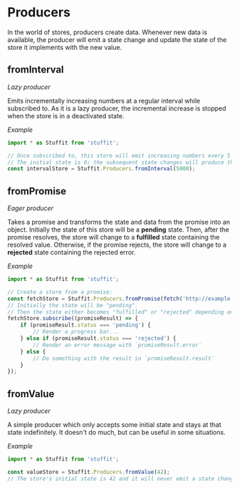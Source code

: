# Producers

In the world of stores, producers create data.
Whenever new data is available, the producer will emit a state change and update the state of the store it implements with the new value.

## fromInterval

*Lazy producer*

Emits incrementally increasing numbers at a regular interval while subscribed to.
As it is a lazy producer, the incremental increase is stopped when the store is in a deactivated state.

*Example*

```typescript
import * as Stuffit from 'stuffit';

// Once subscribed to, this store will emit increasing numbers every 5 seconds.
// The initial state is 0; the subsequent state changes will produce the values 1, 2, 3...
const intervalStore = Stuffit.Producers.fromInterval(5000);
```

## fromPromise

*Eager producer*

Takes a promise and transforms the state and data from the promise into an object.
Initially the state of this store will be a **pending** state.
Then, after the promise resolves, the store will change to a **fulfilled** state containing the resolved value.
Otherwise, if the promise rejects, the store will change to a **rejected** state containing the rejected error.

*Example*

```typescript
import * as Stuffit from 'stuffit';

// Create a store from a promise:
const fetchStore = Stuffit.Producers.fromPromise(fetch('http://example.org'));
// Initially the state will be "pending".
// Then the state either becomes "fulfilled" or "rejected" depending on the result of the promise.
fetchStore.subscribe((promiseResult) => {
    if (promiseResult.status === 'pending') {
        // Render a progress bar...
    } else if (promiseResult.status === 'rejected') {
        // Render an error message with `promiseResult.error`
    } else {
        // Do something with the result in `promiseResult.result`
    }
});
```

## fromValue

*Lazy producer*

A simple producer which only accepts some initial state and stays at that state indefinitely.
It doesn't do much, but can be useful in some situations.

*Example*

```typescript
import * as Stuffit from 'stuffit';

const valueStore = Stuffit.Producers.fromValue(42);
// The store's initial state is 42 and it will never emit a state change.
```
